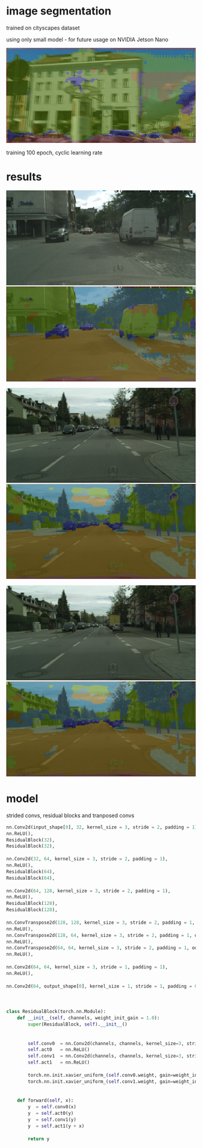 # image segmentation

trained on cityscapes dataset

using only small model - for future usage on NVIDIA Jetson Nano

![](images/video.gif)

training 100 epoch, cyclic learning rate

# results
![](images/01.png)
![](images/01_masked.jpg)




![](images/02.png)
![](images/02_masked.jpg)



![](images/02.png)
![](images/02_masked.jpg)

# model

strided convs, residual blocks and tranposed convs

```python
nn.Conv2d(input_shape[0], 32, kernel_size = 3, stride = 2, padding = 1),
nn.ReLU(), 
ResidualBlock(32),
ResidualBlock(32),

nn.Conv2d(32, 64, kernel_size = 3, stride = 2, padding = 1),
nn.ReLU(),
ResidualBlock(64),
ResidualBlock(64),

nn.Conv2d(64, 128, kernel_size = 3, stride = 2, padding = 1),
nn.ReLU(),
ResidualBlock(128),
ResidualBlock(128),

nn.ConvTranspose2d(128, 128, kernel_size = 3, stride = 2, padding = 1, output_padding = 1),
nn.ReLU(),
nn.ConvTranspose2d(128, 64, kernel_size = 3, stride = 2, padding = 1, output_padding = 1),
nn.ReLU(),
nn.ConvTranspose2d(64, 64, kernel_size = 3, stride = 2, padding = 1, output_padding = 1),
nn.ReLU(),

nn.Conv2d(64, 64, kernel_size = 3, stride = 1, padding = 1),
nn.ReLU(),

nn.Conv2d(64, output_shape[0], kernel_size = 1, stride = 1, padding = 0)



class ResidualBlock(torch.nn.Module):
    def __init__(self, channels, weight_init_gain = 1.0):
        super(ResidualBlock, self).__init__()

        
        self.conv0  = nn.Conv2d(channels, channels, kernel_size=3, stride=1, padding=1)
        self.act0   = nn.ReLU()
        self.conv1  = nn.Conv2d(channels, channels, kernel_size=3, stride=1, padding=1)
        self.act1   = nn.ReLU()
            
        torch.nn.init.xavier_uniform_(self.conv0.weight, gain=weight_init_gain)
        torch.nn.init.xavier_uniform_(self.conv1.weight, gain=weight_init_gain)


    def forward(self, x):
        y  = self.conv0(x)
        y  = self.act0(y)
        y  = self.conv1(y)
        y  = self.act1(y + x)
        
        return y
```
